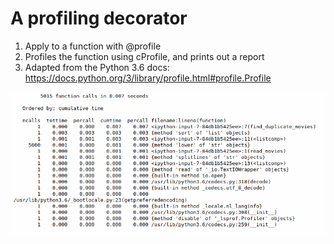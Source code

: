 
# A profiling decorator

1. Apply to a function with @profile
2. Profiles the function using cProfile, and prints out a report
3. Adapted from the Python 3.6 docs:
		https://docs.python.org/3/library/profile.html#profile.Profile

![alt text](screenshot/scrn1.png "Screenshot 1")



